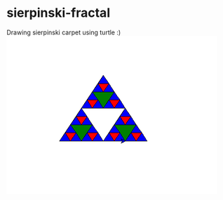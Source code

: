 # sierpinski-fractal
Drawing sierpinski carpet using turtle :)
![Sierpinski drawn in turtle](https://raw.githubusercontent.com/sagasu/sierpinski-fractal/main/sierpinski-turtle.png)
